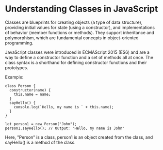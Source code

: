 # Understanding Classes in JavaScript
Classes are blueprints for creating objects (a type of data structure), providing initial values for state (using a constructor), and implementations of behavior (member functions or methods). They support inheritance and polymorphism, which are fundamental concepts in object-oriented programming.

JavaScript classes were introduced in ECMAScript 2015 (ES6) and are a way to define a constructor function and a set of methods all at once. The class syntax is a shorthand for defining constructor functions and their prototypes.

Example:
```
class Person {
  constructor(name) {
    this.name = name;
  }
  sayHello() {
    console.log(`Hello, my name is ` + this.name);
  }
}

let person1 = new Person("John");
person1.sayHello(); // Output: "Hello, my name is John"
```

Here, "Person" is a class, person1 is an object created from the class, and sayHello() is a method of the class.
